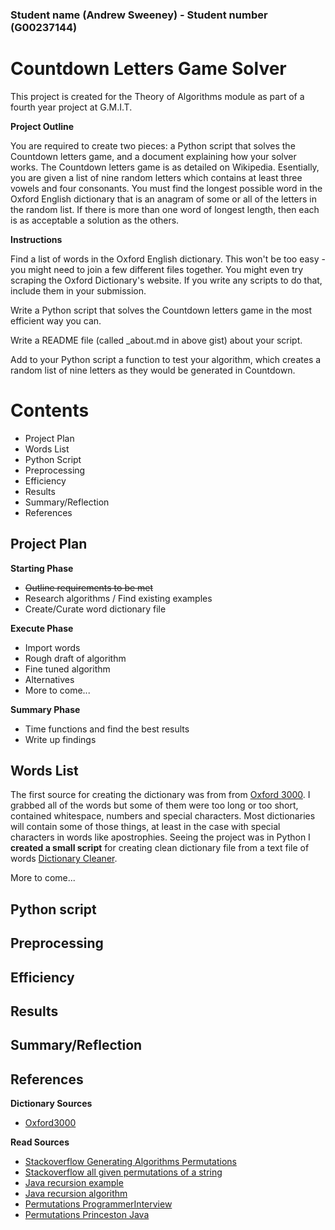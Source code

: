 ### Student name (Andrew Sweeney) - Student number (G00237144)

# Countdown Letters Game Solver

This project is created for the Theory of Algorithms module as part of a fourth year project at G.M.I.T.

**Project Outline**

You are required to create two pieces: a Python script that solves the Countdown letters game, and a document explaining how your solver works. The Countdown letters game is as detailed on Wikipedia. Esentially, you are given a list of nine random letters which contains at least three vowels and four consonants. You must find the longest possible word in the Oxford English dictionary that is an anagram of some or all of the letters in the random list. If there is more than one word of longest length, then each is as acceptable a solution as the others.

**Instructions**

Find a list of words in the Oxford English dictionary. This won't be too easy - you might need to join a few different files together. You might even try scraping the Oxford Dictionary's website. If you write any scripts to do that, include them in your submission.

Write a Python script that solves the Countdown letters game in the most efficient way you can.

Write a README file (called _about.md in above gist) about your script.

Add to your Python script a function to test your algorithm, which creates a random list of nine letters as they would be generated in Countdown.

# Contents

* Project Plan
* Words List
* Python Script
* Preprocessing
* Efficiency
* Results
* Summary/Reflection
* References

## Project Plan

**Starting Phase**

* ~~Outline requirements to be met~~
* Research algorithms / Find existing examples
* Create/Curate word dictionary file

**Execute Phase**

* Import words
* Rough draft of algorithm
* Fine tuned algorithm
* Alternatives
* More to come...

**Summary Phase**

* Time functions and find the best results
* Write up findings

## Words List

The first source for creating the dictionary was from from [Oxford 3000](http://www.oxfordlearnersdictionaries.com/wordlist/english/oxford3000/). I grabbed all of the words but some of them were too long or too short, contained whitespace, numbers and special characters. Most dictionaries will contain some of those things, at least in the case with special characters in words like apostrophies. Seeing the project was in Python I __created a small script__ for creating clean dictionary file from a text file of words [Dictionary Cleaner](https://gist.github.com/AndyDev2013/d4acb614edc83e5763d9).

More to come...

## Python script

## Preprocessing

## Efficiency

## Results

## Summary/Reflection

## References

**Dictionary Sources**

* [Oxford3000](http://www.oxfordlearnersdictionaries.com/wordlist/english/oxford3000/)

**Read Sources**

* [Stackoverflow Generating Algorithms Permutations](http://stackoverflow.com/questions/4240080/generating-all-permutations-of-a-given-string)
* [Stackoverflow all given permutations of a string](http://stackoverflow.com/questions/361/generate-list-of-all-possible-permutations-of-a-string)
* [Java recursion example](https://sites.google.com/site/learnjav/java/recursion)
* [Java recursion algorithm](https://sites.google.com/site/learnjav/java/recursion/Anagrams.java?attredirects=0) 
* [Permutations ProgrammerInterview](http://www.programmerinterview.com/index.php/recursion/permutations-of-a-string/)
* [Permutations Princeston Java](http://introcs.cs.princeton.edu/java/23recursion/Permutations.java.html)